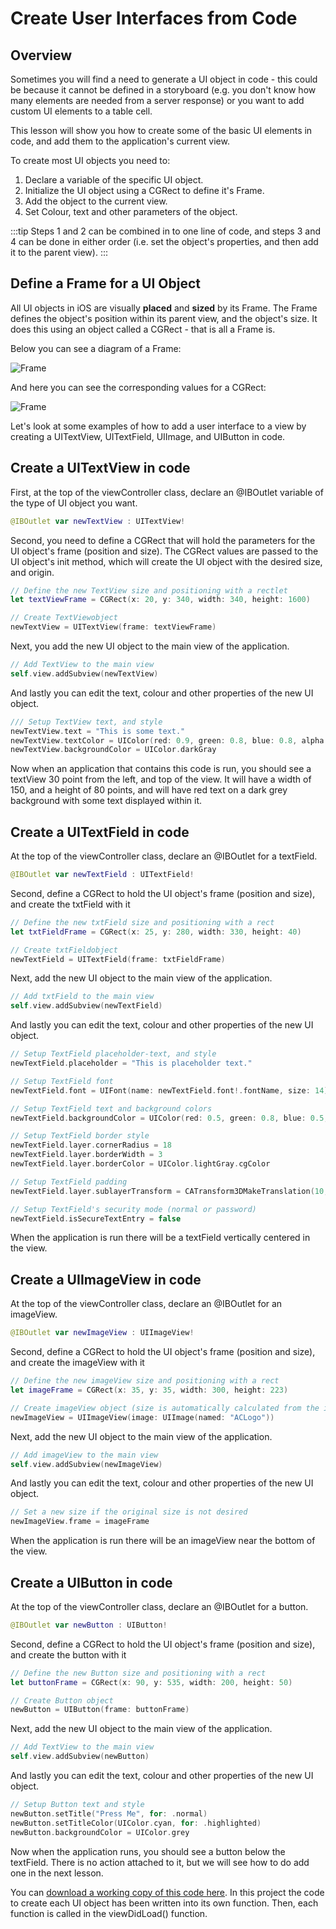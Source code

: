 # Create User Interfaces from Code

## Overview

Sometimes you will find a need to generate a UI object in code - this could be because it cannot be defined in a storyboard (e.g. you don't know how many elements are needed from a server response) or you want to add custom UI elements to a table cell.

This lesson will show you how to create some of the basic UI elements in code, and add them to the application's current view.

To create most UI objects you need to:

1. Declare a variable of the specific UI object.
2. Initialize the UI object using a CGRect to define it's Frame.
3. Add the object to the current view.
4. Set Colour, text and other parameters of the object.

:::tip
Steps 1 and 2 can be combined in to one line of code, and steps 3 and 4 can be done in either order (i.e. set the object's properties, and then add it to the parent view).
:::

## Define a Frame for a UI Object

All UI objects in iOS are visually **placed** and **sized** by its Frame.  The Frame defines the object's position within its parent view, and the object's size.  It does this using an object called a CGRect - that is all a Frame is.

Below you can see a diagram of a Frame:

![Frame](/F2020/assets/img/CodedUI-Frame.png)

And here you can see the corresponding values for a CGRect:

![Frame](/F2020/assets/img/CodedUI-CGRect.png)

Let's look at some examples of how to add a user interface to a view by creating a UITextView, UITextField, UIImage, and UIButton in code.

## Create a UITextView in code

First, at the top of the viewController class, declare an @IBOutlet variable of the type of UI object you want.

```swift
@IBOutlet var newTextView : UITextView!
```

Second, you need to define a CGRect that will hold the parameters for the UI object's frame (position and size).  The CGRect values are passed to the UI object's init method, which will create the UI object with the desired size, and origin.

```swift
// Define the new TextView size and positioning with a rectlet
let textViewFrame = CGRect(x: 20, y: 340, width: 340, height: 1600)

// Create TextViewobject
newTextView = UITextView(frame: textViewFrame)
```

Next, you add the new UI object to the main view of the application.

```swift
// Add TextView to the main view
self.view.addSubview(newTextView)
```

And lastly you can edit the text, colour and other properties of the new UI object.

```swift
/// Setup TextView text, and style
newTextView.text = "This is some text."
newTextView.textColor = UIColor(red: 0.9, green: 0.8, blue: 0.8, alpha: 1.0)
newTextView.backgroundColor = UIColor.darkGray
```

Now when an application that contains this code is run, you should see a textView 30 point from the left, and top of the view.  It will have a width of 150, and a height of 80 points, and will have red text on a dark grey background with some text displayed within it.

## Create a UITextField in code

At the top of the viewController class, declare an @IBOutlet for a textField.

```swift
@IBOutlet var newTextField : UITextField!
```

Second, define a CGRect to hold the UI object's frame (position and size), and create the txtField with it

```swift
// Define the new txtField size and positioning with a rect
let txtFieldFrame = CGRect(x: 25, y: 280, width: 330, height: 40)

// Create txtFieldobject
newTextField = UITextField(frame: txtFieldFrame)
```

Next, add the new UI object to the main view of the application.

```swift
// Add txtField to the main view
self.view.addSubview(newTextField)
```

And lastly you can edit the text, colour and other properties of the new UI object.

```swift
// Setup TextField placeholder-text, and style
newTextField.placeholder = "This is placeholder text."

// Setup TextField font
newTextField.font = UIFont(name: newTextField.font!.fontName, size: 14)

// Setup TextField text and background colors
newTextField.backgroundColor = UIColor(red: 0.5, green: 0.8, blue: 0.5, alpha: 1.0)newTextField.textColor = UIColor.black

// Setup TextField border style
newTextField.layer.cornerRadius = 18
newTextField.layer.borderWidth = 3
newTextField.layer.borderColor = UIColor.lightGray.cgColor

// Setup TextField padding
newTextField.layer.sublayerTransform = CATransform3DMakeTranslation(10, 0, 0)

// Setup TextField's security mode (normal or password)
newTextField.isSecureTextEntry = false
```

When the application is run there will be a textField vertically centered in the view.

## Create a UIImageView in code

At the top of the viewController class, declare an @IBOutlet for an imageView.

```swift
@IBOutlet var newImageView : UIImageView!
```

Second, define a CGRect to hold the UI object's frame (position and size), and create the imageView with it

```swift
// Define the new imageView size and positioning with a rect
let imageFrame = CGRect(x: 35, y: 35, width: 300, height: 223)

// Create imageView object (size is automatically calculated from the image)
newImageView = UIImageView(image: UIImage(named: "ACLogo"))
```

Next, add the new UI object to the main view of the application.

```swift
// Add imageView to the main view
self.view.addSubview(newImageView)
```

And lastly you can edit the text, colour and other properties of the new UI object.

```swift
// Set a new size if the original size is not desired
newImageView.frame = imageFrame
```

When the application is run there will be an imageView near the bottom of the view.

## Create a UIButton in code

At the top of the viewController class, declare an @IBOutlet for a button.

```swift
@IBOutlet var newButton : UIButton!
```

Second, define a CGRect to hold the UI object's frame (position and size), and create the button with it

```swift
// Define the new Button size and positioning with a rect
let buttonFrame = CGRect(x: 90, y: 535, width: 200, height: 50)

// Create Button object
newButton = UIButton(frame: buttonFrame)
```

Next, add the new UI object to the main view of the application.

```swift
// Add TextView to the main view
self.view.addSubview(newButton)
```

And lastly you can edit the text, colour and other properties of the new UI object.

```swift
// Setup Button text and style
newButton.setTitle("Press Me", for: .normal)
newButton.setTitleColor(UIColor.cyan, for: .highlighted)
newButton.backgroundColor = UIColor.grey
```

Now when the application runs, you should see a button below the textField.  There is no action attached to it, but we will see how to do add one in the next lesson.

You can [download a working copy of this code here](/F2020/assets/downloads/UIFromCode.zip).  In this project the code to create each UI object has been written into its own function.  Then, each function is called in the viewDidLoad() function.